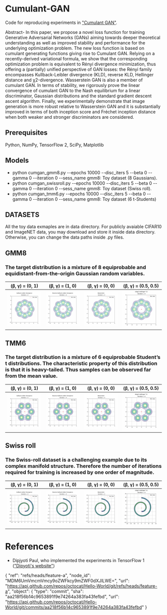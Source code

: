 # Cumulant-GAN
Code for reproducing experiments in ["Cumulant GAN"](https://arxiv.org/abs/2006.06625).

Abstract- In this paper, we propose a novel loss function for training Generative Adversarial Networks (GANs) aiming towards deeper theoretical understanding as well as improved stability and performance for the underlying optimization problem. The new loss function is based on cumulant generating functions giving rise to Cumulant GAN. Relying on a recently-derived variational formula, we show that the corresponding optimization problem is equivalent to Rényi divergence minimization, thus offering a (partially) unified perspective of GAN losses: the Rényi family encompasses Kullback-Leibler divergence (KLD), reverse KLD, Hellinger distance and χ2-divergence. Wasserstein GAN is also a member of cumulant GAN. In terms of stability, we rigorously prove the linear convergence of cumulant GAN to the Nash equilibrium for a linear discriminator, Gaussian distributions and the standard gradient descent ascent algorithm. Finally, we experimentally demonstrate that image generation is more robust relative to Wasserstein GAN and it is substantially improved in terms of both inception score and Fréchet inception distance when both weaker and stronger discriminators are considered.

## Prerequisites
Python, NumPy, TensorFlow 2, SciPy, Matplotlib

## Models

* python cumgan_gmm8.py --epochs 10000 --disc_iters 5 --beta 0 --gamma 0 --iteration 0 --sess_name gmm8: Toy dataset (8 Gaussians).
* python cumgan_swissroll.py --epochs 10000 --disc_iters 5 --beta 0 --gamma 0 --iteration 0 --sess_name gmm8: Toy dataset (Swiss roll).
* python cumgan_tmm6.py --epochs 10000 --disc_iters 5 --beta 0 --gamma 0 --iteration 0 --sess_name gmm8: Toy dataset (6 t-Students)

## DATASETS

All the toy data exmaples are in data directory. For publicly avaiable CIFAR10 and ImageNET data, you may download and store it inside data directory. Otherwise, you can change the data paths inside .py files.

## GMM8
### The target distribution is a mixture of 8 equiprobable and equidistant-from-the-origin Gaussian random variables.

(β, γ) = (0, 1)            |(β, γ) = (1, 0)            |(β, γ) = (0, 0)                   |(β, γ) = (0.5, 0.5)
:-------------------------:|:-------------------------:|:--------------------------------:|:-------------------------------:
![Alt-txt](gifs/gmm8/KLD_2_contour.gif) |![Alt-txt](gifs/gmm8/rKLD_3_contour.gif)|![Alt-txt](gifs/gmm8/Wasserstein_3_contour.gif)|![Alt-txt](gifs/gmm8/Hellinger_1_contour.gif)


## TMM6
### The target distribution is a mixture of 6 equiprobable Student’s t distributions. The characteristic property of this distribution is that it is heavy-tailed. Thus samples can be observed far from the mean value.

 (β, γ) = (0, 1)           |  (β, γ) = (1, 0)             |   (β, γ) = (0, 0)                |  (β, γ) = (0.5, 0.5)
:-----------------------------:|:----------------------------:|:--------------------------------:|:--------------------------:
![Alt-txt](gifs/tmm6/KLD_contour.gif)|![Alt-txt](gifs/tmm6/rKLD_contour.gif)|![Alt-txt](gifs/tmm6/Wasserstein_contour.gif) |![Alt-txt](gifs/tmm6/Hellinger_contour.gif)

## Swiss roll
### The Swiss-roll dataset is a challenging example due to its complex manifold structure. Therefore the number of iterations required for training is increased by one order of magnitude.



 (β, γ) = (0, 1)           |  (β, γ) = (1, 0)             |   (β, γ) = (0, 0)                |  (β, γ) = (0.5, 0.5)
:-----------------------------:|:----------------------------:|:--------------------------------:|:--------------------------:
![Alt-txt](gifs/swiss_roll/SwissRoll_KLD_contour.gif)|![Alt-txt](gifs/swiss_roll/SwissRoll_rKLD_contour.gif)|![Alt-txt](gifs/swiss_roll/SwissRoll_Wasserstein_contour.gif) |![Alt-txt](gifs/swiss_roll/SwissRoll_Hellinger_contour.gif)

# References
* Dipjyoti Paul, who implemented the experiments in TensorFlow 1
(["Dipyoti's website"](https://dipjyoti92.github.io/))

{
 "ref": "refs/heads/feature-a",
 "node_id": "MDM6UmVmcmVmcy9oZWFkcy9mZWF0dXJlLWE=",
 "url": "https://api.github.com/repos/octocat/Hello-World/git/refs/heads/feature-a",
 "object": {
 "type": "commit",
 "sha": "aa218f56b14c9653891f9e74264a383fa43fefbd",
 "url": "https://api.github.com/repos/octocat/Hello-World/git/commits/aa218f56b14c9653891f9e74264a383fa43fefbd"
 }












